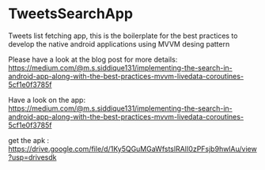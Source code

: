 # TweetsSearchApp

Tweets list fetching app, this is the boilerplate for the best practices to develop the native android applications using MVVM desing pattern 

Please have a look at the blog post for more details: https://medium.com/@m.s.siddique131/implementing-the-search-in-android-app-along-with-the-best-practices-mvvm-livedata-coroutines-5cf1e0f3785f 

Have a look on the app: https://medium.com/@m.s.siddique131/implementing-the-search-in-android-app-along-with-the-best-practices-mvvm-livedata-coroutines-5cf1e0f3785f

get the apk : https://drive.google.com/file/d/1Ky5QGuMGaWfstslRAII0zPFsjb9hwlAu/view?usp=drivesdk



